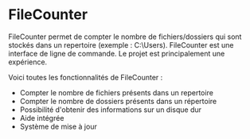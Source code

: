 # FileCounter
FileCounter permet de compter le nombre de fichiers/dossiers qui sont stockés dans un repertoire (exemple : C:\Users).
FileCounter est une interface de ligne de commande. Le projet est principalement une expérience.

Voici toutes les fonctionnalités de FileCounter :
* Compter le nombre de fichiers présents dans un repertoire
* Compter le nombre de dossiers présents dans un répertoire
* Possibilité d'obtenir des informations sur un disque dur
* Aide intégrée
* Système de mise à jour
